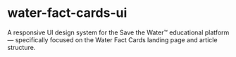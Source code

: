 # water-fact-cards-ui
A responsive UI design system for the Save the Water™ educational platform — specifically focused on the Water Fact Cards landing page and article structure.
